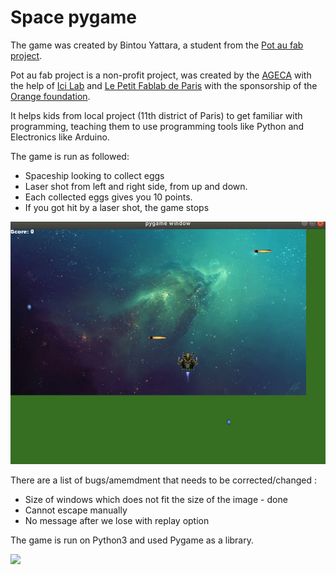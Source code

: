 Space pygame
============

The game was created by Bintou Yattara, a student from the [Pot au fab project](http://potaufab.fr/).

Pot au fab project is a non-profit project, was created by the [AGECA](https://www.ageca.org/) with the help of [Ici Lab](http://icietlab.cc/) and [Le Petit Fablab de Paris](https://lepetitfablabdeparis.fr/) with the sponsorship of the [Orange foundation](https://www.fondationorange.com/en).

It helps kids from local project (11th district of Paris) to get familiar with programming, teaching them to use programming tools like Python and Electronics like Arduino.

The game is run as followed:

- Spaceship looking to collect eggs
- Laser shot from left and right side, from up and down.
- Each collected eggs gives you 10 points.
- If you got hit by a laser shot, the game stops


![image](Pictures/space_pygame.png)

There are a list of bugs/amemdment that needs to be corrected/changed :

- Size of windows which does not fit the size of the image - done
- Cannot escape manually
- No message after we lose with replay option

The game is run on Python3 and used Pygame as a library.

[![](https://img.shields.io/badge/Python3-status-blue.svg?maxAge=3600)](https://www.python.org/download/releases/3.0/)

